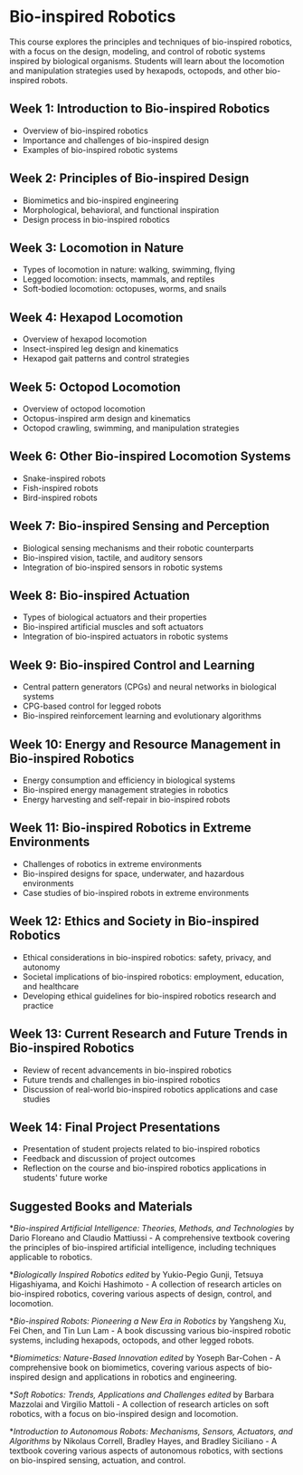 # Bio-inspired Robotics

This course explores the principles and techniques of bio-inspired
robotics, with a focus on the design, modeling, and control of robotic
systems inspired by biological organisms. Students will learn about
the locomotion and manipulation strategies used by hexapods, octopods,
and other bio-inspired robots.

## Week 1: Introduction to Bio-inspired Robotics

*    Overview of bio-inspired robotics
*    Importance and challenges of bio-inspired design
*    Examples of bio-inspired robotic systems

## Week 2: Principles of Bio-inspired Design

*    Biomimetics and bio-inspired engineering
*    Morphological, behavioral, and functional inspiration
*    Design process in bio-inspired robotics

## Week 3: Locomotion in Nature

*    Types of locomotion in nature: walking, swimming, flying
*    Legged locomotion: insects, mammals, and reptiles
*    Soft-bodied locomotion: octopuses, worms, and snails

## Week 4: Hexapod Locomotion

*    Overview of hexapod locomotion
*    Insect-inspired leg design and kinematics
*    Hexapod gait patterns and control strategies

## Week 5: Octopod Locomotion

*    Overview of octopod locomotion
*    Octopus-inspired arm design and kinematics
*    Octopod crawling, swimming, and manipulation strategies

## Week 6: Other Bio-inspired Locomotion Systems

*    Snake-inspired robots
*    Fish-inspired robots
*    Bird-inspired robots

## Week 7: Bio-inspired Sensing and Perception

*    Biological sensing mechanisms and their robotic counterparts
*    Bio-inspired vision, tactile, and auditory sensors
*    Integration of bio-inspired sensors in robotic systems

## Week 8: Bio-inspired Actuation

*    Types of biological actuators and their properties
*    Bio-inspired artificial muscles and soft actuators
*    Integration of bio-inspired actuators in robotic systems

## Week 9: Bio-inspired Control and Learning

*    Central pattern generators (CPGs) and neural networks in biological systems
*    CPG-based control for legged robots
*    Bio-inspired reinforcement learning and evolutionary algorithms

## Week 10: Energy and Resource Management in Bio-inspired Robotics

*    Energy consumption and efficiency in biological systems
*    Bio-inspired energy management strategies in robotics
*    Energy harvesting and self-repair in bio-inspired robots

## Week 11: Bio-inspired Robotics in Extreme Environments

*    Challenges of robotics in extreme environments
*    Bio-inspired designs for space, underwater, and hazardous environments
*    Case studies of bio-inspired robots in extreme environments

## Week 12: Ethics and Society in Bio-inspired Robotics

*    Ethical considerations in bio-inspired robotics: safety, privacy, and autonomy
*    Societal implications of bio-inspired robotics: employment, education, and healthcare
*    Developing ethical guidelines for bio-inspired robotics research and practice

## Week 13: Current Research and Future Trends in Bio-inspired Robotics

*    Review of recent advancements in bio-inspired robotics
*    Future trends and challenges in bio-inspired robotics
*    Discussion of real-world bio-inspired robotics applications and case studies

## Week 14: Final Project Presentations

*    Presentation of student projects related to bio-inspired robotics
*    Feedback and discussion of project outcomes
*    Reflection on the course and bio-inspired robotics applications in students' future worke

## Suggested Books and Materials

*_Bio-inspired Artificial Intelligence: Theories, Methods, and
Technologies_ by Dario Floreano and Claudio Mattiussi - A
comprehensive textbook covering the principles of bio-inspired
artificial intelligence, including techniques applicable to robotics.

*_Biologically Inspired Robotics edited_ by Yukio-Pegio Gunji, Tetsuya
Higashiyama, and Koichi Hashimoto - A collection of research articles
on bio-inspired robotics, covering various aspects of design, control,
and locomotion.

*_Bio-inspired Robots: Pioneering a New Era in Robotics_ by Yangsheng
Xu, Fei Chen, and Tin Lun Lam - A book discussing various bio-inspired
robotic systems, including hexapods, octopods, and other legged
robots.

*_Biomimetics: Nature-Based Innovation edited_ by Yoseph Bar-Cohen - A
comprehensive book on biomimetics, covering various aspects of
bio-inspired design and applications in robotics and engineering.

*_Soft Robotics: Trends, Applications and Challenges edited_ by
Barbara Mazzolai and Virgilio Mattoli - A collection of research
articles on soft robotics, with a focus on bio-inspired design and
locomotion.

*_Introduction to Autonomous Robots: Mechanisms, Sensors, Actuators,
and Algorithms_ by Nikolaus Correll, Bradley Hayes, and Bradley
Siciliano - A textbook covering various aspects of autonomous
robotics, with sections on bio-inspired sensing, actuation, and
control.
